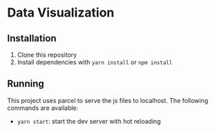 # Data Visualization

## Installation
1. Clone this repository
2. Install dependencies with `yarn install` or `npm install`

## Running
This project uses parcel to serve the js files to localhost. The following commands are available:

- `yarn start`: start the dev server with hot reloading

